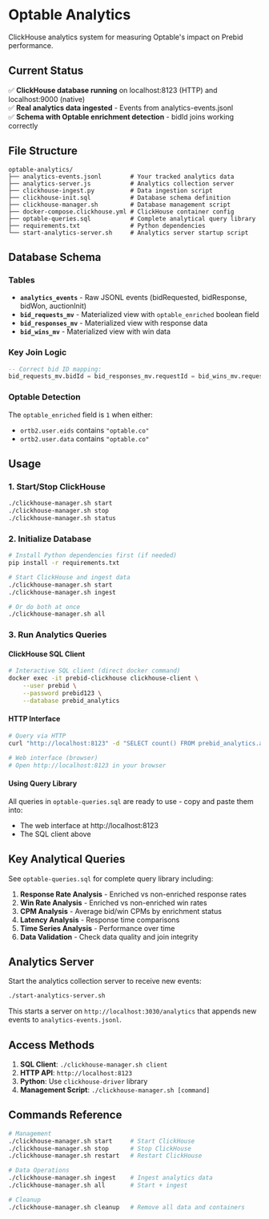 # Optable Analytics

ClickHouse analytics system for measuring Optable's impact on Prebid performance.

## Current Status
✅ **ClickHouse database running** on localhost:8123 (HTTP) and localhost:9000 (native)  
✅ **Real analytics data ingested** - Events from analytics-events.jsonl  
✅ **Schema with Optable enrichment detection** - bidId joins working correctly  

## File Structure

```
optable-analytics/
├── analytics-events.jsonl        # Your tracked analytics data
├── analytics-server.js           # Analytics collection server
├── clickhouse-ingest.py          # Data ingestion script  
├── clickhouse-init.sql           # Database schema definition
├── clickhouse-manager.sh         # Database management script
├── docker-compose.clickhouse.yml # ClickHouse container config
├── optable-queries.sql           # Complete analytical query library
├── requirements.txt              # Python dependencies
└── start-analytics-server.sh     # Analytics server startup script
```

## Database Schema

### Tables
- **`analytics_events`** - Raw JSONL events (bidRequested, bidResponse, bidWon, auctionInit)
- **`bid_requests_mv`** - Materialized view with `optable_enriched` boolean field
- **`bid_responses_mv`** - Materialized view with response data  
- **`bid_wins_mv`** - Materialized view with win data

### Key Join Logic
```sql
-- Correct bid ID mapping:
bid_requests_mv.bidId = bid_responses_mv.requestId = bid_wins_mv.requestId
```

### Optable Detection
The `optable_enriched` field is `1` when either:
- `ortb2.user.eids` contains `"optable.co"`
- `ortb2.user.data` contains `"optable.co"`

## Usage

### 1. Start/Stop ClickHouse
```bash
./clickhouse-manager.sh start
./clickhouse-manager.sh stop
./clickhouse-manager.sh status
```

### 2. Initialize Database
```bash
# Install Python dependencies first (if needed)
pip install -r requirements.txt

# Start ClickHouse and ingest data
./clickhouse-manager.sh start
./clickhouse-manager.sh ingest

# Or do both at once
./clickhouse-manager.sh all
```

### 3. Run Analytics Queries

#### ClickHouse SQL Client
```bash
# Interactive SQL client (direct docker command)
docker exec -it prebid-clickhouse clickhouse-client \
    --user prebid \
    --password prebid123 \
    --database prebid_analytics
```

#### HTTP Interface
```bash
# Query via HTTP
curl "http://localhost:8123" -d "SELECT count() FROM prebid_analytics.analytics_events"

# Web interface (browser)
# Open http://localhost:8123 in your browser
```

#### Using Query Library
All queries in `optable-queries.sql` are ready to use - copy and paste them into:
- The web interface at http://localhost:8123
- The SQL client above


## Key Analytical Queries

See `optable-queries.sql` for complete query library including:

1. **Response Rate Analysis** - Enriched vs non-enriched response rates
2. **Win Rate Analysis** - Enriched vs non-enriched win rates  
3. **CPM Analysis** - Average bid/win CPMs by enrichment status
4. **Latency Analysis** - Response time comparisons
5. **Time Series Analysis** - Performance over time
6. **Data Validation** - Check data quality and join integrity

## Analytics Server

Start the analytics collection server to receive new events:

```bash
./start-analytics-server.sh
```

This starts a server on `http://localhost:3030/analytics` that appends new events to `analytics-events.jsonl`.

## Access Methods

1. **SQL Client**: `./clickhouse-manager.sh client`
2. **HTTP API**: `http://localhost:8123`  
3. **Python**: Use `clickhouse-driver` library
4. **Management Script**: `./clickhouse-manager.sh [command]`

## Commands Reference

```bash
# Management
./clickhouse-manager.sh start     # Start ClickHouse
./clickhouse-manager.sh stop      # Stop ClickHouse
./clickhouse-manager.sh restart   # Restart ClickHouse

# Data Operations
./clickhouse-manager.sh ingest    # Ingest analytics data
./clickhouse-manager.sh all       # Start + ingest

# Cleanup
./clickhouse-manager.sh cleanup   # Remove all data and containers
```
